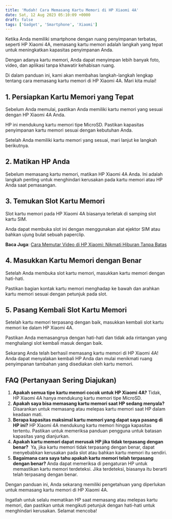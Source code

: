 ```yaml
---
title: 'Mudah! Cara Memasang Kartu Memori di HP Xiaomi 4A'
date: Sat, 12 Aug 2023 05:10:09 +0000
draft: false
tags: ['Gadget', 'Smartphone', 'Xiaomi']
---
```


Ketika Anda memiliki smartphone dengan ruang penyimpanan terbatas, seperti HP Xiaomi 4A, memasang kartu memori adalah langkah yang tepat untuk meningkatkan kapasitas penyimpanan Anda.

Dengan adanya kartu memori, Anda dapat menyimpan lebih banyak foto, video, dan aplikasi tanpa khawatir kehabisan ruang.

Di dalam panduan ini, kami akan membahas langkah-langkah lengkap tentang cara memasang kartu memori di HP Xiaomi 4A. Mari kita mulai!

**1\. Persiapkan Kartu Memori yang Tepat**
------------------------------------------

Sebelum Anda memulai, pastikan Anda memiliki kartu memori yang sesuai dengan HP Xiaomi 4A Anda.

HP ini mendukung kartu memori tipe MicroSD. Pastikan kapasitas penyimpanan kartu memori sesuai dengan kebutuhan Anda.

Setelah Anda memiliki kartu memori yang sesuai, mari lanjut ke langkah berikutnya.

**2\. Matikan HP Anda**
-----------------------

Sebelum memasang kartu memori, matikan HP Xiaomi 4A Anda. Ini adalah langkah penting untuk menghindari kerusakan pada kartu memori atau HP Anda saat pemasangan.

**3\. Temukan Slot Kartu Memori**
---------------------------------

Slot kartu memori pada HP Xiaomi 4A biasanya terletak di samping slot kartu SIM.

Anda dapat membuka slot ini dengan menggunakan alat ejektor SIM atau bahkan ujung bulat sebuah paperclip.

**Baca Juga**: [Cara Memutar Video di HP Xiaomi: Nikmati Hiburan Tanpa Batas](https://blog.ajiekusumadhany.com/cara-memutar-video-di-hp-xiaomi/)

**4\. Masukkan Kartu Memori dengan Benar**
------------------------------------------

Setelah Anda membuka slot kartu memori, masukkan kartu memori dengan hati-hati.

Pastikan bagian kontak kartu memori menghadap ke bawah dan arahkan kartu memori sesuai dengan petunjuk pada slot.

**5\. Pasang Kembali Slot Kartu Memori**
----------------------------------------

Setelah kartu memori terpasang dengan baik, masukkan kembali slot kartu memori ke dalam HP Xiaomi 4A.

Pastikan Anda memasangnya dengan hati-hati dan tidak ada rintangan yang menghalangi slot kembali masuk dengan baik.

Sekarang Anda telah berhasil memasang kartu memori di HP Xiaomi 4A! Anda dapat menyalakan kembali HP Anda dan mulai menikmati ruang penyimpanan tambahan yang disediakan oleh kartu memori.

**FAQ (Pertanyaan Sering Diajukan)**
------------------------------------

1.  **Apakah semua tipe kartu memori cocok untuk HP Xiaomi 4A?** Tidak, HP Xiaomi 4A hanya mendukung kartu memori tipe MicroSD.
2.  **Apakah saya bisa memasang kartu memori saat HP sedang menyala?** Disarankan untuk memasang atau melepas kartu memori saat HP dalam keadaan mati.
3.  **Berapa kapasitas maksimal kartu memori yang dapat saya pasang di HP ini?** HP Xiaomi 4A mendukung kartu memori hingga kapasitas tertentu. Pastikan untuk memeriksa panduan pengguna untuk batasan kapasitas yang dianjurkan.
4.  **Apakah kartu memori dapat merusak HP jika tidak terpasang dengan benar?**  Ya, jika kartu memori tidak terpasang dengan benar, dapat menyebabkan kerusakan pada slot atau bahkan kartu memori itu sendiri.
5.  **Bagaimana cara saya tahu apakah kartu memori telah terpasang dengan benar?** Anda dapat memeriksa di pengaturan HP untuk memastikan kartu memori terdeteksi. Jika terdeteksi, biasanya itu berarti telah terpasang dengan benar.

Dengan panduan ini, Anda sekarang memiliki pengetahuan yang diperlukan untuk memasang kartu memori di HP Xiaomi 4A.

Ingatlah untuk selalu mematikan HP saat memasang atau melepas kartu memori, dan pastikan untuk mengikuti petunjuk dengan hati-hati untuk menghindari kerusakan. Selamat mencoba!